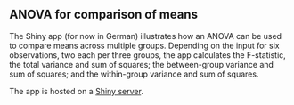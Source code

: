 ## ANOVA for comparison of means

The Shiny app (for now in German) illustrates how an ANOVA can be used to compare 
means across multiple groups. Depending on the input for six observations, two 
each per three groups, the app calculates the F-statistic, the total variance and
sum of squares; the between-group variance and sum of squares; and the within-group
variance and sum of squares.

The app is hosted on a [Shiny server](https://ingorohlfing.shinyapps.io/anova_for_means/).
